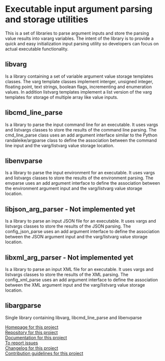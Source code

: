 # Executable input argument parsing and storage utilities

This is a set of libraries to parse argument inputs and store the parsing value results into 
vararg variables.  The intent of the library is to provide a quick and easy initialization 
input parsing utility so developers can focus on actual executable functionality.<br>
## libvarg
Is a library containing a set of variable argument value storage templates classes.  The varg 
template classes implement interger, unsigned integer, floating point, text strings, boolean flags,
incrementing and enumeration values.  In addition listvarg templates implement a list version of 
the varg templates for storage of multiple array like value inputs.
## libcmd_line_parse
Is a library to parse the input command line for an executable.  It uses vargs and listvargs classes
to store the results of the command line parsing.  The cmd_line_parse class uses an add argument 
interface similar to the Python randaleike/argparse class to define the association between the command line 
input and the varg/listvarg value storage location.
## libenvparse
Is a library to parse the input environment for an executable.  It uses vargs and listvargs classes
to store the results of the environment parsing.  The envparse uses an add argument interface to 
define the association between the environment argument input and the varg/listvarg value storage
location.
## libjson_arg_parser - Not implemented yet
Is a library to parse an input JSON file for an executable.  It uses vargs and listvargs classes
to store the results of the JSON parsing.  The config_json_parse uses an add argument interface to 
define the association between the JSON argument input and the varg/listvarg value storage
location.
## libxml_arg_parser - Not implemented yet
Is a library to parse an input XML file for an executable.  It uses vargs and listvargs classes
to store the results of the XML parsing.  The config_xml_parse uses an add argument interface to 
define the association between the XML argument input and the varg/listvarg value storage
location.
## libargparse
Single library containing libvarg, libcmd_line_parse and libenvparse

[Homepage for this project](https://github.com/randaleike/argparse)<br>
[Repository for this project](https://github.com/randaleike/argparse)<br>
[Documentation for this project](https://github.com/randaleike/argparse/doc)<br>
[To report issues](https://github.com/randaleike/argparse/issues)<br>
[Changelog for this project](https://github.com/randaleike/argparse/CHANGELOG.md)<br>
[Contribution guidelines for this project](https://github.com/randaleike/argparse/CONTRIBUTING.md)<br>
